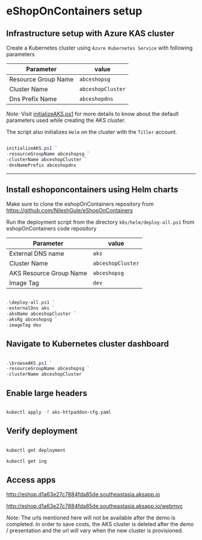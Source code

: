 # eShopOnContainers setup

## Infrastructure setup with Azure KAS cluster

Create a Kubernetes cluster using `Azure Kubernetes Service` with following parameters

| Parameter | value |
|---| --- |
| Resource Group Name | `abceshopsg` |
| Cluster Name | `abceshopCluster`|
| Dns Prefix Name | `abceshopdns` |

*Note:* Visit [initializeAKS.ps1](Powershell/initializeAKS.ps1) for more details to know about the default parameters used while creating the AKS cluster.

The script also initializes `Helm` on the cluster with the `Tiller` account.

```Powershell

initializeAKS.ps1 `
-resourceGroupName abceshopsg `
-clusterName abceshopCluster `
-dnsNamePrefix abceshopdns

```

---

## Install eshoponcontainers using Helm charts

Make sure to clone the eshopOnContainers repository from https://github.com/NileshGule/eShopOnContainers

Run the deployment script from the directory `k8s/helm/deploy-all.ps1` from eshopOnContainers code repository

| Parameter | value |
|---| --- |
| External DNS name | `aks` |
| Cluster Name | `abceshopCluster`|
| AKS Resource Group Name | `abceshopsg` |
| Image Tag | `dev` |

```Powershell

.\deploy-all.ps1 `
-externalDns aks `
-aksName abceshopCluster `
-aksRg abceshopsg `
-imageTag dev

```

## Navigate to Kubernetes cluster dashboard

```Powershell

.\browseAKS.ps1 `
-resourceGroupName abceshopsg `
-clusterName abceshopCluster

```

## Enable large headers

```bash

kubectl apply -f aks-httpaddon-cfg.yaml

```

## Verify deployment

```bash

kubectl get deployment

kubectl get ing

```

## Access apps

http://eshop.d1a63e27c7884fda85de.southeastasia.aksapp.io

http://eshop.d1a63e27c7884fda85de.southeastasia.aksapp.io/webmvc

*Note:* The urls mentioned here will not be available after the demo is completed. In order to save costs, the AKS cluster is deleted after the demo / presentation and the url will vary when the new cluster is provisioned.